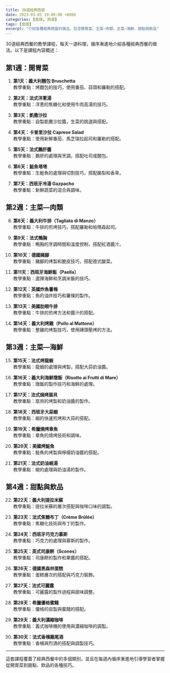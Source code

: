 ```yaml
---
title: 30道經典西餐
date: 2023-03-01 19:00:00 +0800
categories: [食譜, 西餐]
tags: [食譜] 
excerpt: "介紹各種經典西餐的做法，包含開胃菜、主菜—肉類、主菜—海鮮、甜點與飲品"
---
```


30道經典西餐的教學課程，每天一道料理，循序漸進地介紹各種經典西餐的做法。以下是課程內容概述：

## 第1週：開胃菜
1. **第1天：義大利麵包 Bruschetta**  
   教學重點：烤麵包的技巧，使用番茄、蒜頭和羅勒的搭配。

2. **第2天：法式洋蔥湯**  
   教學重點：洋蔥的焦糖化和使用牛肉高湯的技巧。

3. **第3天：凱撒沙拉**  
   教學重點：自製凱撒沙拉醬，生菜的挑選與搭配。

4. **第4天：卡普里沙拉 Caprese Salad**  
   教學重點：使用新鮮番茄、馬芝瑞拉起司和羅勒的搭配。

5. **第5天：法式鵝肝醬**  
   教學重點：鵝肝的處理與烹調，搭配吐司或麵包。

6. **第6天：鮭魚塔塔**  
   教學重點：生鮭魚的處理與切割技巧，搭配酪梨和香草。

7. **第7天：西班牙冷湯 Gazpacho**  
   教學重點：新鮮蔬菜的混合與調味。

## 第2週：主菜—肉類
8. **第8天：義大利牛排（Tagliata di Manzo）**  
   教學重點：牛排的煎烤技巧，搭配羅勒和帕瑪森起司。

9. **第9天：法式鴨胸**  
   教學重點：鴨胸的烹調時間和溫度控制，搭配紅酒醬汁。

10. **第10天：德國豬腳**  
    教學重點：豬腳的烤製和脆皮技巧，搭配德式酸菜。

11. **第11天：西班牙海鮮飯（Paella）**  
    教學重點：選擇海鮮和烹調米飯的技巧。

12. **第12天：英國炸魚薯條**  
    教學重點：魚的油炸技巧和薯條的製作。

13. **第13天：美國肋眼牛排**  
    教學重點：牛排的煎烤方法和醬汁的搭配。

14. **第14天：義大利烤雞（Pollo al Mattone）**  
    教學重點：整雞的烤製技巧，使用磚頭壓烤的方法。

## 第3週：主菜—海鮮
15. **第15天：法式烤龍蝦**  
    教學重點：龍蝦的處理與烤製，搭配大蒜奶油醬。

16. **第16天：義大利海鮮燉飯（Risotto ai Frutti di Mare）**  
    教學重點：燉飯的製作技巧和海鮮的處理。

17. **第17天：法式焗烤扇貝**  
    教學重點：扇貝的烤製和奶油醬的製作。

18. **第18天：西班牙大蒜蝦**  
    教學重點：蝦的快速煎烤和大蒜的搭配。

19. **第19天：希臘燒烤章魚**  
    教學重點：章魚的燒烤技術和調味。

20. **第20天：美國烤鮭魚**  
    教學重點：鮭魚的烤製與檸檬奶油醬的搭配。

21. **第21天：法式奶油蜆湯**  
    教學重點：蜆的處理與奶油湯的製作。

## 第4週：甜點與飲品
22. **第22天：義大利提拉米蘇**  
    教學重點：提拉米蘇的層次搭配與咖啡口味的調製。

23. **第23天：法式焦糖布丁（Crème Brûlée）**  
    教學重點：焦糖化技術與布丁的製作。

24. **第24天：西班牙巧克力慕斯**  
    教學重點：巧克力的處理與慕斯的製作。

25. **第25天：英式司康餅（Scones）**  
    教學重點：司康餅的製作和果醬的搭配。

26. **第26天：德國黑森林蛋糕**  
    教學重點：蛋糕層次的搭配與巧克力裝飾。

27. **第27天：法式可麗露**  
    教學重點：可麗露的製作過程與甜味調整。

28. **第28天：希臘優格蜜餞**  
    教學重點：優格的自製與蜜餞的搭配。

29. **第29天：義大利濃縮咖啡**  
    教學重點：義式咖啡機的使用與濃縮咖啡的調製。

30. **第30天：法式香檳雞尾酒**  
    教學重點：香檳與烈酒的搭配與調製技巧。

---

這套課程覆蓋了經典西餐中的多個類別，並且在每週內循序漸進地引導學習者掌握從開胃菜到甜點、飲品的各種技巧。
